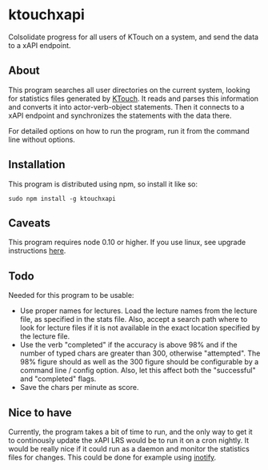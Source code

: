 ktouchxapi
==========

Colsolidate progress for all users of KTouch on a system, and send the data to a xAPI endpoint.

About
-----

This program searches all user directories on the current system, looking for statistics files
generated by [KTouch](http://edu.kde.org/applications/all/ktouch). It reads and parses this information and
converts it into actor-verb-object statements. Then it connects to a xAPI endpoint and synchronizes the statements
with the data there.

For detailed options on how to run the program, run it from the command line without options.

Installation
------------

This program is distributed using npm, so install it like so:

    sudo npm install -g ktouchxapi

Caveats
-------

This program requires node 0.10 or higher. If you use linux, see upgrade instructions [here](https://github.com/joyent/node/wiki/installing-node.js-via-package-manager).

Todo
----

Needed for this program to be usable:

* Use proper names for lectures. Load the lecture names from the lecture file, as specified in the stats file.
  Also, accept a search path where to look for lecture files if it is not available in the exact location
  specified by the lecture file.
* Use the verb "completed" if the accuracy is above 98% and if the number of typed chars are greater than 300, otherwise
  "attempted". The 98% figure should as well as the 300 figure should be configurable by a command line / config option.
  Also, let this affect both the "successful" and "completed" flags.
* Save the chars per minute as score.

Nice to have
------------

Currently, the program takes a bit of time to run, and the only way to get it to continously update
the xAPI LRS would be to run it on a cron nightly. It would be really nice if it could run as a daemon
and monitor the statistics files for changes. This could be done for example using
[inotify](https://www.npmjs.org/package/inotify).
